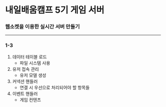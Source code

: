 # 내일배움캠프 5기 게임 서버
### 웹소켓을 이용한 실시간 서버 만들기

---

### 1-3
1. 데이터 테이블 로드
   - 파일 시스템 사용
2. 유저 접속 관리
   - 유저 모델 생성
3. 커넥션 핸들러
   - 연결 시 우선으로 처리되어야 할 항목들
4. 이벤트 핸들러
   - 게임 컨텐츠